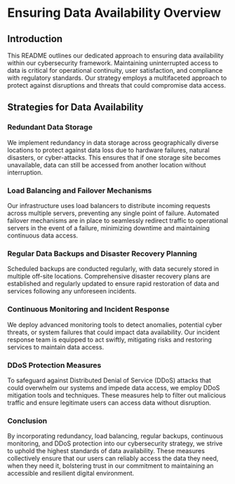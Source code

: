 # Ensuring Data Availability Overview

## Introduction

This README outlines our dedicated approach to ensuring data availability within our cybersecurity framework. Maintaining uninterrupted access to data is critical for operational continuity, user satisfaction, and compliance with regulatory standards. Our strategy employs a multifaceted approach to protect against disruptions and threats that could compromise data access.

## Strategies for Data Availability

### Redundant Data Storage

We implement redundancy in data storage across geographically diverse locations to protect against data loss due to hardware failures, natural disasters, or cyber-attacks. This ensures that if one storage site becomes unavailable, data can still be accessed from another location without interruption.

### Load Balancing and Failover Mechanisms

Our infrastructure uses load balancers to distribute incoming requests across multiple servers, preventing any single point of failure. Automated failover mechanisms are in place to seamlessly redirect traffic to operational servers in the event of a failure, minimizing downtime and maintaining continuous data access.

### Regular Data Backups and Disaster Recovery Planning

Scheduled backups are conducted regularly, with data securely stored in multiple off-site locations. Comprehensive disaster recovery plans are established and regularly updated to ensure rapid restoration of data and services following any unforeseen incidents.

### Continuous Monitoring and Incident Response

We deploy advanced monitoring tools to detect anomalies, potential cyber threats, or system failures that could impact data availability. Our incident response team is equipped to act swiftly, mitigating risks and restoring services to maintain data access.

### DDoS Protection Measures

To safeguard against Distributed Denial of Service (DDoS) attacks that could overwhelm our systems and impede data access, we employ DDoS mitigation tools and techniques. These measures help to filter out malicious traffic and ensure legitimate users can access data without disruption.

### Conclusion

By incorporating redundancy, load balancing, regular backups, continuous monitoring, and DDoS protection into our cybersecurity strategy, we strive to uphold the highest standards of data availability. These measures collectively ensure that our users can reliably access the data they need, when they need it, bolstering trust in our commitment to maintaining an accessible and resilient digital environment.